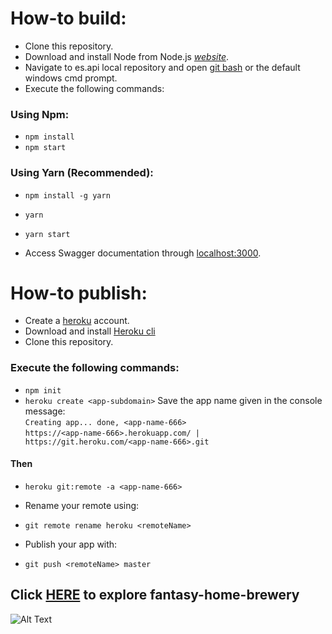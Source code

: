 # How-to build:

- Clone this repository.
- Download and install Node from Node.js *[website](https://nodejs.org/en/download/)*.
- Navigate to es.api local repository and open [git bash](https://gitforwindows.org/) or the default windows cmd prompt.
- Execute the following commands:<br>

### Using Npm:
- `npm install`
- `npm start`

### Using Yarn (Recommended):
- `npm install -g yarn`
- `yarn`
- `yarn start`

- Access Swagger documentation through [localhost:3000](http://localhost:3000).

# How-to publish:

- Create a [heroku](https://id.heroku.com/login) account.
- Download and install [Heroku cli](https://devcenter.heroku.com/articles/heroku-cli#download-and-install)
- Clone this repository.

### Execute the following commands:
- `npm init`
- `heroku create <app-subdomain>` 
Save the app name given in the console message:<br>
`Creating app... done, <app-name-666>`<br>
`https://<app-name-666>.herokuapp.com/ | https://git.heroku.com/<app-name-666>.git`

#### Then

- `heroku git:remote -a <app-name-666>`

- Rename your remote using:
- `git remote rename heroku <remoteName>`

- Publish your app with:
- `git push <remoteName> master`

## Click [HERE](https://fantasy-home-brewery.herokuapp.com/) to explore fantasy-home-brewery

![Alt Text](https://i.giphy.com/media/SQgbkziuGrNxS/giphy.webp)
